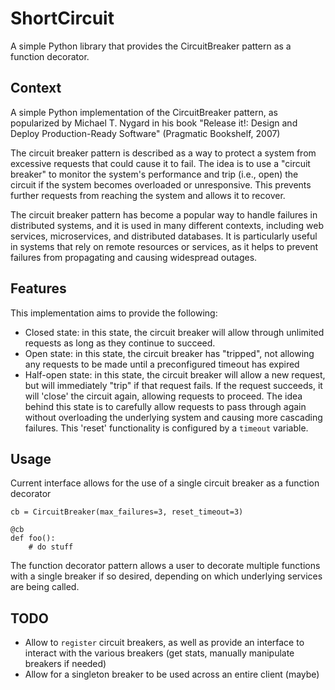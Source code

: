 # ShortCircuit

A simple Python library that provides the CircuitBreaker pattern as a function decorator.

## Context
A simple Python implementation of the CircuitBreaker pattern, as popularized by Michael T. Nygard in his book "Release it!: Design and Deploy Production-Ready Software" (Pragmatic Bookshelf, 2007)

The circuit breaker pattern is described as a way to protect a system from excessive requests that could cause it to fail. The idea is to use a "circuit breaker" to monitor the system's performance and trip (i.e., open) the circuit if the system becomes overloaded or unresponsive. This prevents further requests from reaching the system and allows it to recover. 

The circuit breaker pattern has become a popular way to handle failures in distributed systems, and it is used in many different contexts, including web services, microservices, and distributed databases. It is particularly useful in systems that rely on remote resources or services, as it helps to prevent failures from propagating and causing widespread outages.


## Features
This implementation aims to provide the following:
- Closed state: in this state, the circuit breaker will allow through unlimited requests as long as they continue to succeed.
- Open state: in this state, the circuit breaker has "tripped", not allowing any requests to be made until a preconfigured timeout has expired
- Half-open state: in this state, the circuit breaker will allow a new request, but will immediately "trip" if that request fails. If the request succeeds, it will 'close' the circuit again, allowing requests to proceed. The idea behind this state is to carefully allow requests to pass through again without overloading the underlying system and causing more cascading failures. This 'reset' functionality is configured by a `timeout` variable. 

## Usage
Current interface allows for the use of a single circuit breaker as a function decorator
```
cb = CircuitBreaker(max_failures=3, reset_timeout=3)

@cb
def foo():
    # do stuff
```

The function decorator pattern allows a user to decorate multiple functions with a single breaker if so desired, depending on which underlying services are being called.

## TODO
- Allow to `register` circuit breakers, as well as provide an interface to interact with the various breakers (get stats, manually manipulate breakers if needed)
- Allow for a singleton breaker to be used across an entire client (maybe)